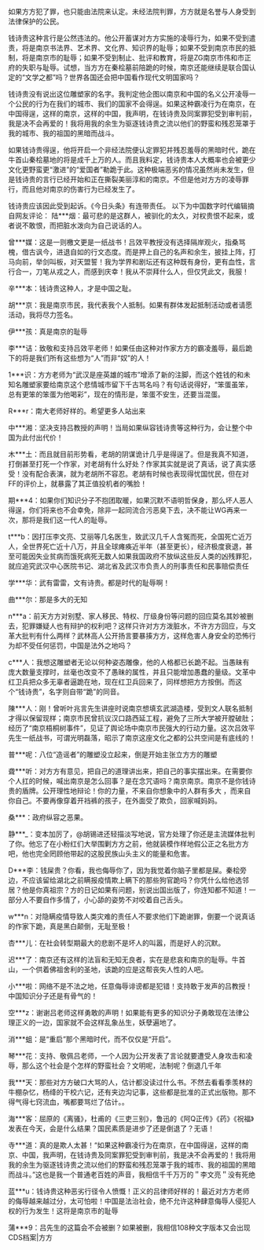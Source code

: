如果方方犯了罪，也只能由法院来认定。未经法院判罪，方方就是名誉与人身受到法律保护的公民。

钱诗贵这种言行是公然违法的。他公开蓄谋对方方实施的凌辱行为，如果不受到遣责，将是南京书法界、艺术界、文化界、知识界的耻辱；如果不受到南京市民的抵制，将是南京市的耻辱；如果不受到制止、批评和教育，将是ZG南京市伟和市正府的失职与耻辱。试想，当方方在秦桧墓前陪跪的时候，南京还能继续是联合国认定的“文学之都”吗？世界各国还会把中国看作现代文明国家吗？

钱诗贵没有说出这位雕塑家的名字。我判定他企图以南京和中国的名义公开凌辱一个公民的行为在我们的城市、我们的国家不会得逞。如果这种霸凌行为在南京，在中国得逞，这样的南京，这样的中国，我声明，在钱诗贵及同案罪犯受到审判前，我是决不会再爱的！我将用我的余生为驱逐钱诗贵之流以他们的野蛮和残忍笼罩于我的城市、我的祖国的黑暗而战斗。

如果钱诗贵得逞，他将开启一个非经法院便认定罪犯并残忍羞辱的黑暗时代，跪在牛首山秦桧墓地的将是成千上万的人。而且我料定，钱诗贵本人大概率也会被更少文化更野蛮更“激进”的“爱国者”勒跪于此。这种极端恶劣的情况虽然尚未发生，但是钱诗贵的言行已经开始和正在撕裂美丽淳和的南京。不但是他对方方的凌辱罪行，而且他对南京的伤害行为已经发生了。

钱诗贵应该因此受到起诉。《今日头条》有连带责任。 以下为中国数字时代编辑摘自网友评论： 陆***烟：最可悲的是这群人，被驯化的太久，对权贵恨不起来，或者说不敢恨，而把脏水泼向为自己说话的人。

曾***媒：这是一则檄文更是一纸战书！吕效平教授没有选择隔岸观火，指桑骂槐，借古讽今，进退自如的行文态度。而是押上自己的名声和余生，披挂上阵，打马向前，举剑叫板，对天盟誓！我为学界和剧坛还有这种既有身份，更有血性，言行合一，刀笔从戎之人，而感到庆幸！我从不崇拜什么人，但仅凭此文，我服！

辛***本：钱诗贵这种人，才是中国之耻。

胡***京：我是南京市民，我代表我个人抵制。如果有群体发起抵制活动或者请愿活动，我将尽力签名。

伊***孩：真是南京的耻辱

李***诘：致敬和支持吕效平老师！如果任由这种对作家方方的霸凌羞辱，最后跪下的将是我们所有这些想为“人”而非“奴”的人！

1***识：方方老师为“武汉是座英雄的城市”增添了新的注脚，而这个姓钱的和未知名雕塑家要给南京这个悲情城市留下千古骂名吗？有句话说得好，“笨蛋虽笨，总有更笨的笨蛋为他喝彩”，现在的情形是，笨蛋不安生，还要当混蛋。

R***r：南大老师好样的。希望更多人站出来

中***湘：坚决支持吕教授的声明！当局如果纵容钱诗贵等这种行为，会让整个中国为此付出代价！

木***土：而且就目前形势看，老胡的阴谋诡计几乎是得逞了。但是我真不知道，打倒甚至打死一个作家，对老胡有什么好处？作家其实就是说了真话，说了真实感受！没有配合表演，就为老胡所不容忍。老胡有时候也表现得忧国忧民，但在对FF的评价上，就暴露了其正值投机者的嘴脸！

期***4：如果你们知识分子不抱团取暖，如果沉默不语明哲保身，那么坏人恶人得逞，你们将来也不会幸免，除非一起同流合污恶臭下去，决不能让WG再来一次，那将是我们这一代人的耻辱。

t***b：因打压李文亮、艾丽等几名医生，致武汉几千人含冤而死，全国死亡近万人，全世界死亡近十八万，并且全球瘫痪近半年（甚至更长），经济极度衰退，甚至可能因失业贫病而饿死病死无数人如果我国政府不放纵这些反人类的凶残罪犯，就应追究武汉中心医院书记、湖北省及武汉市负责人的刑事责任和民事赔偿责任

学***华：武有雷雷，文有诗贵。都是时代的耻辱啊！

曲***尔：那是多大的无知

n***a：前天方方对别墅、家人移民、特权、厅级身份等问题的回应莫名其妙被删去，犯罪嫌疑人也有辩护的权利吧？这样只许对方方泼脏水，不许方方回应，与文革大批判有什么两样？武林高人公开扬言要暴揍方方，这样危害人身安全的恐怖行为却不受任何惩罚，中国是法外之地吗？

c***人：我想这雕塑者无论以何种姿态雕像，他的人格都已长跪不起。当愚昧有庞大数量支撑时，丝毫也改变不了愚昧的属性，并且只能增加愚蠢的量级。文革中红卫兵把众多无辜者逼跪在地，现在红卫兵回来了，同样想把方方按倒。而这个“钱诗贵”，名字则自带“跪”的同音。

陳***人：刚！曾听叶兆言先生讲座时说南京想填玄武湖造楼，受到文人联名抵制才得以保留现样；南京市民曾抗议汉口路西延工程，避免了三所大学被开膛破肚；经历了“南京梧桐树事件”，见证了舆论场中南京市民强大的行动力量。这次吕效平先生一纸战书，可谓光明磊落，昭示了南京这座文化之都的公共空间是有底线的！

普***呢：八位“造谣者”的雕塑没立起来，倒是开始主张立方方的雕塑

聋***听：对方方有意见，把自己的道理讲出来，把自己的事实摆出来。在需要你个人扛的时候，喊出南京是怎么回事？是在念咒语吗？南京南京。南京不是你钱诗贵的盾牌。公开理性地辩论！你的力量，不来自你想象中的人群有多大 ，而来自你自己。不要再像穿着开裆裤的孩子，在外面受了欺负，回家喊妈妈。

桑***：政府纵容之恶果。

静***_：变本加厉了，@胡锡进还轻描淡写地说，官方处理了你还是主流媒体批判了你。他忘了在小粉红们大举围剿方方之前，他就装模作样地假公正之名批方方吧，他也完全罔顾他带起的这股民族山头主义的能量和危害。

D***李：钱屎贵？你看，我也侮辱你了，因为我觉着你脑子里都是屎。秦桧旁边，不应该留给湖北之前瞒报疫情欺上瞒下的那些狗官跪吗？你凭什么给他选邻居？他是你真祖宗？方的日记如果有问题，别说出国出版了，你连知都不知道！一部分人不要自作多情了，小心舔的姿势不对咬着自己舌头。

w***n：对隐瞒疫情导致人类灾难的责任人不要求他们下跪谢罪，倒要一个说真话的作家下跪，真是黑白颠倒，无耻至极！

杏***儿：在社会转型期最大的悲剧不是坏人的叫嚣，而是好人的沉默。

迟***了：南京还有这样的法盲和无知无良者，实在是悲哀和南京的耻辱。牛首山，一个供着佛祖舍利的圣地，该跪的应是这帮丧失人性的人吧。

小***啦：网络不是不法之地，任意侮辱诽谤都是犯错！支持敢于发声的吕教授！中国知识分子还是有骨气的！

空***z：谢谢吕老师这样勇敢的声明！如果能有更多的知识分子勇敢现在法律公理正义的一边，国家就不会这样乱象丛生，妖孽遍地了。

消***蛆：是“重启”那个黑暗时代，而不仅仅是“开启”。

琴***花：支持、敬佩吕老师，一个人因为公开发表了言论就要遭受人身攻击和凌辱，那么这个社会是个怎样的野蛮社会？文明呢，法制呢？倒退几千年

我***天：那些对方方破口大骂的人，估计都没读过什么书。不然去看看季羡林的牛棚杂忆，杨绛的干校六记，还有夹边沟记事，这些都是批准的正式出版物。那不得气得七窍流血，嘴都要骂烂了估计。。

海***客：屈原的《离骚》，杜甫的《三吏三别》，鲁迅的《阿Q正传》《药》《祝福》发表在今天，会是什么结果？国民素质是进步了还是倒退了？无语！

寺***道：真的是欺人太甚！“如果这种霸凌行为在南京，在中国得逞，这样的南京、中国，我声明，在钱诗贵及同案罪犯受到审判前，我是决不会再爱的！我将用我的余生为驱逐钱诗贵之流以他们的野蛮和残忍笼罩于我的城市、我的祖国的黑暗而战斗。”这也是我一个普通老百姓的声音，我相信千千万万的＂李文亮＂没有死绝

蓝***u：钱诗贵这种恶劣行径令人愤慨！正义的吕律师好样的！最近对方方老师的侮辱越来越过分，太可怕啦！中国是法治社会，绝不允许这种肆意侮辱人侵犯人权的行为发生！这将是南京市的耻辱

蒲***9：吕先生的这篇会不会被删？如果被删，我相信108种文字版本又会出现 CDS档案|方方


